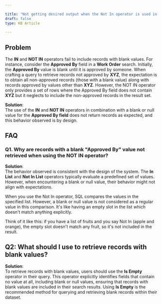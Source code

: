 ```yaml
---  
 
title: "Not getting desired output when the Not In operator is used in a query"  
draft: false 
type: KB Article
 
---
```


## Problem

The **IN** and **NOT IN** operators fail to include records with blank values. For instance, consider the
**Approved By** field in a **Work Order** search. Initially, the **Approved By** value is blank until it is
approved by someone. When crafting a query to retrieve records not approved by **XYZ**, the
expectation is to obtain all non-approved records (those with a blank value) along with records
approved by values other than **XYZ**. However, the NOT IN operator only provides a set of rows
where the Approved By field does not contain **XYZ** but it neglects to include the non-approved
records in the result set.

**Solution**:  
The use of the **IN** and **NOT IN** operators in combination with a blank or null value for the
**Approved By field** does not return records as expected, and this behavior observed is by design.

## FAQ

### Q1. Why are records with a blank "Approved By" value not retrieved when using the NOT IN operator?

**Solution**:   
The behavior observed is consistent with the design of the system. The **In List** and **Not
In List** operators typically evaluate a predefined set of values. However, when encountering a
blank or null value, their behavior might not align with expectations.

When you use the Not In operator, SQL compares the values in the specified list. However, a
blank or null value is not considered as a regular value in this comparison. It's like having an
empty slot in the list which doesn't match anything explicitly.

Think of it like this: if you have a list of fruits and you say Not In (apple and orange), the empty slot
doesn't match any fruit, so it's not included in the result.

## Q2: What should I use to retrieve records with blank values?

**Solution**:   
To retrieve records with blank values, users should use the **Is Empty** operator in their
query. This operator explicitly identifies fields that contain no value at all, including blank or null 
values, ensuring that records with blank values are included in their search results. Using **Is
Empty** is the recommended method for querying and retrieving blank records within their dataset.

